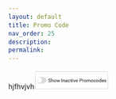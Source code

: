 ```yaml
---
layout: default
title: Promo Code
nav_order: 25
description:
permalink:
---
```


hjfhvjvh![button](../../images/buttons/1.png)
